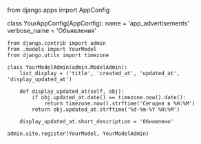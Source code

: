 from django.apps import AppConfig

class YourAppConfig(AppConfig):
    name = 'app_advertisements'
    verbose_name = 'Объявления'

    from django.contrib import admin
    from .models import YourModel
    from django.utils import timezone

    class YourModelAdmin(admin.ModelAdmin):
        list_display = ('title', 'created_at', 'updated_at', 'display_updated_at')

        def display_updated_at(self, obj):
            if obj.updated_at.date() == timezone.now().date():
                return timezone.now().strftime('Сегодня в %H:%M')
            return obj.updated_at.strftime('%d-%m-%Y %H:%M')

        display_updated_at.short_description = 'Обновлено'

    admin.site.register(YourModel, YourModelAdmin)
